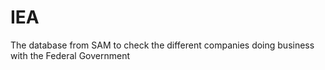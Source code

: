# IEA
The database from SAM to check the different companies doing business with the Federal Government
